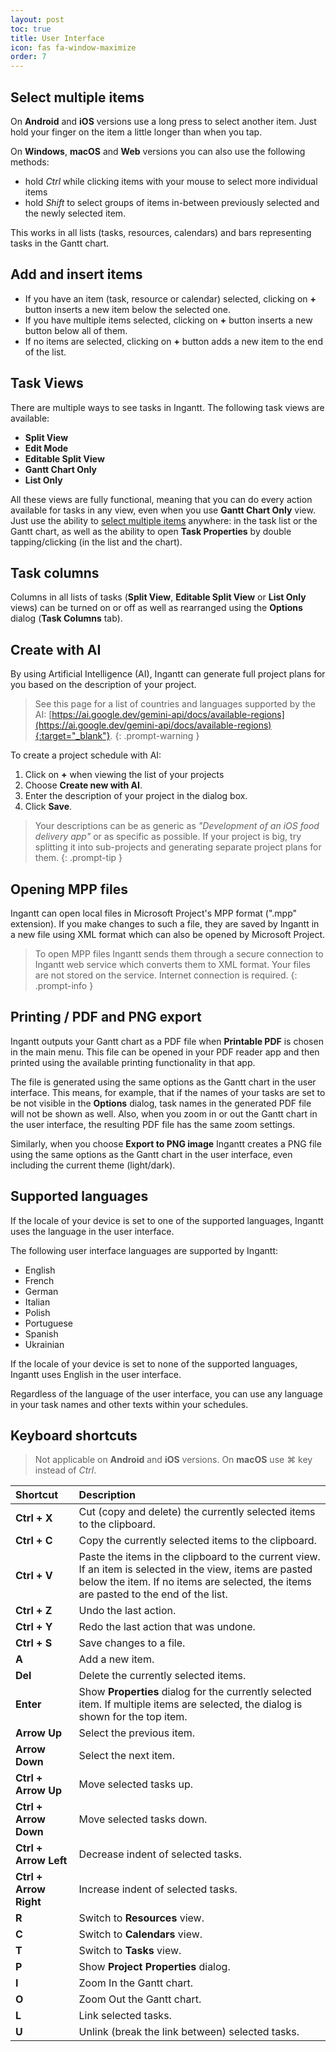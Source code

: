 ```yaml
---
layout: post
toc: true
title: User Interface
icon: fas fa-window-maximize
order: 7
---
```


## Select multiple items

On **Android** and **iOS** versions use a long press to select another item. Just hold your finger on the item a little longer than when you tap.

On **Windows**, **macOS** and **Web** versions you can also use the following methods:

- hold _Ctrl_ while clicking items with your mouse to select more individual items
- hold _Shift_ to select groups of items in-between previously selected and the newly selected item.

This works in all lists (tasks, resources, calendars) and bars representing tasks in the Gantt chart.

## Add and insert items

- If you have an item (task, resource or calendar) selected, clicking on **+** button inserts a new item below the selected one.
- If you have multiple items selected, clicking on **+** button inserts a new button below all of them.
- If no items are selected, clicking on **+** button adds a new item to the end of the list.

## Task Views

There are multiple ways to see tasks in Ingantt. The following task views are available:

- **Split View**
- **Edit Mode**
- **Editable Split View**
- **Gantt Chart Only**
- **List Only**

All these views are fully functional, meaning that you can do every action available for tasks in any view, even when you use **Gantt Chart Only** view. Just use the ability to [select multiple items](#select-multiple-items) anywhere: in the task list or the Gantt chart, as well as the ability to open **Task Properties** by double tapping/clicking (in the list and the chart).

## Task columns

Columns in all lists of tasks (**Split View**, **Editable Split View** or **List Only** views) can be turned on or off as well as rearranged using the **Options** dialog (**Task Columns** tab).

## Create with AI

By using Artificial Intelligence (AI), Ingantt can generate full project plans for you based on the description of your project.

> See this page for a list of countries and languages supported by the AI: [https://ai.google.dev/gemini-api/docs/available-regions](https://ai.google.dev/gemini-api/docs/available-regions){:target="_blank"}.
{: .prompt-warning }

To create a project schedule with AI:

1. Click on **+** when viewing the list of your projects
2. Choose **Create new with AI**.
3. Enter the description of your project in the dialog box.
4. Click **Save**.

> Your descriptions can be as generic as _"Development of an iOS food delivery app"_ or as specific as possible. If your project is big, try splitting it into sub-projects and generating separate project plans for them.
{: .prompt-tip }

## Opening MPP files

Ingantt can open local files in Microsoft Project's MPP format (".mpp" extension). If you make changes to such a file, they are saved by Ingantt in a new file using XML format which can also be opened by Microsoft Project.

> To open MPP files Ingantt sends them through a secure connection to Ingantt web service which converts them to XML format. Your files are not stored on the service. Internet connection is required.
{: .prompt-info }

## Printing / PDF and PNG export

Ingantt outputs your Gantt chart as a PDF file when **Printable PDF** is chosen in the main menu. This file can be opened in your PDF reader app and then printed using the available printing functionality in that app.

The file is generated using the same options as the Gantt chart in the user interface. This means, for example, that if the names of your tasks are set to be not visible in the **Options** dialog, task names in the generated PDF file will not be shown as well. Also, when you zoom in or out the Gantt chart in the user interface, the resulting PDF file has the same zoom settings.

Similarly, when you choose **Export to PNG image** Ingantt creates a PNG file using the same options as the Gantt chart in the user interface, even including the current theme (light/dark).

## Supported languages

If the locale of your device is set to one of the supported languages, Ingantt uses the language in the user interface.

The following user interface languages are supported by Ingantt:

- English
- French
- German
- Italian
- Polish
- Portuguese
- Spanish
- Ukrainian

If the locale of your device is set to none of the supported languages, Ingantt uses English in the user interface.

Regardless of the language of the user interface, you can use any language in your task names and other texts within your schedules.

## Keyboard shortcuts

> Not applicable on **Android** and **iOS** versions.
> On **macOS** use ⌘ key instead of _Ctrl_.

Shortcut               | Description
:--------------------- | :--------------------------------------------------------------------------------------------------------------------------------------------------------------------------------------------
**Ctrl + X**           | Cut (copy and delete) the currently selected items to the clipboard.
**Ctrl + C**           | Copy the currently selected items to the clipboard.
**Ctrl + V**           | Paste the items in the clipboard to the current view. If an item is selected in the view, items are pasted below the item. If no items are selected, the items are pasted to the end of the list.
**Ctrl + Z**           | Undo the last action.
**Ctrl + Y**           | Redo the last action that was undone.
**Ctrl + S**           | Save changes to a file.
**A**                  | Add a new item.
**Del**                | Delete the currently selected items.
**Enter**              | Show **Properties** dialog for the currently selected item. If multiple items are selected, the dialog is shown for the top item.
**Arrow Up**           | Select the previous item.
**Arrow Down**         | Select the next item.
**Ctrl + Arrow Up**    | Move selected tasks up.
**Ctrl + Arrow Down**  | Move selected tasks down.
**Ctrl + Arrow Left**  | Decrease indent of selected tasks.
**Ctrl + Arrow Right** | Increase indent of selected tasks.
**R**                  | Switch to **Resources** view.
**C**                  | Switch to **Calendars** view.
**T**                  | Switch to **Tasks** view.
**P**                  | Show **Project Properties** dialog.
**I**                  | Zoom In the Gantt chart.
**O**                  | Zoom Out the Gantt chart.
**L**                  | Link selected tasks.
**U**                  | Unlink (break the link between) selected tasks.
